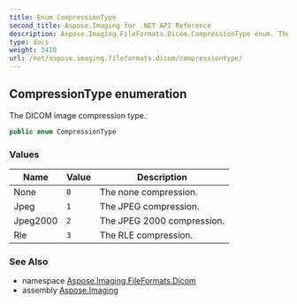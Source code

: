 ```yaml
---
title: Enum CompressionType
second_title: Aspose.Imaging for .NET API Reference
description: Aspose.Imaging.FileFormats.Dicom.CompressionType enum. The DICOM image compression type
type: docs
weight: 2410
url: /net/aspose.imaging.fileformats.dicom/compressiontype/
---
```

## CompressionType enumeration

The DICOM image compression type.

```csharp
public enum CompressionType
```

### Values

| Name | Value | Description |
| --- | --- | --- |
| None | `0` | The none compression. |
| Jpeg | `1` | The JPEG compression. |
| Jpeg2000 | `2` | The JPEG 2000 compression. |
| Rle | `3` | The RLE compression. |

### See Also

* namespace [Aspose.Imaging.FileFormats.Dicom](../../aspose.imaging.fileformats.dicom/)
* assembly [Aspose.Imaging](../../)



